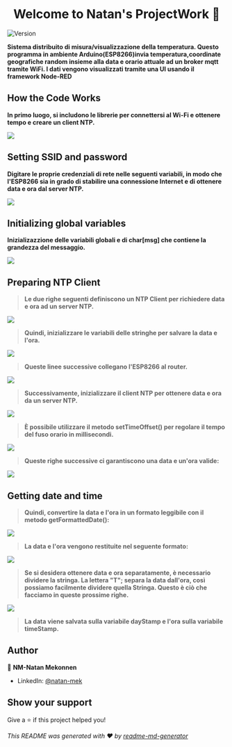 <h1 align="center">Welcome to Natan's ProjectWork 👋</h1>
<p>
  <img alt="Version" src="https://img.shields.io/badge/version-1.0-blue.svg?cacheSeconds=2592000" />
</p>

**Sistema distribuito di misura/visualizzazione della temperatura. Questo programma in ambiente Arduino(ESP8266)invia temperatura,coordinate geografiche random insieme alla data e orario attuale ad un broker mqtt tramite WiFi. I dati vengono visualizzati tramite una UI usando il framework Node-RED**

## How the Code Works

**In primo luogo, si includono le librerie per connettersi al Wi-Fi e ottenere tempo e creare un client NTP.**

<p>
   <img src= "https://gitlab.com/NM93/projectwork/-/raw/master/ReadmePics/Schermata_2020-06-05_alle_14.00.31.png"
</p>

## Setting SSID and password

**Digitare le proprie credenziali di rete nelle seguenti variabili, in modo che l'ESP8266 sia in grado di stabilire una connessione Internet e di ottenere data e ora dal server NTP.**

<p>
   <img src= "https://gitlab.com/NM93/projectwork/-/raw/master/ReadmePics/Schermata_2020-06-05_alle_14.03.53.png"
</p>

## Initializing global variables

**Inizializazzione delle variabili globali e di char[msg] che contiene la grandezza del messaggio.**

<p>
   <img src= "https://gitlab.com/NM93/projectwork/-/raw/master/ReadmePics/Schermata_2020-06-05_alle_14.27.00.png"
</p>

## Preparing NTP Client

>**Le due righe seguenti definiscono un NTP Client per richiedere data e ora ad un server NTP.**

<p>
   <img src= "https://gitlab.com/NM93/projectwork/-/raw/master/ReadmePics/Schermata_2020-06-05_alle_14.05.56.png"
</p>

>**Quindi, inizializzare le variabili delle stringhe per salvare la data e l'ora.**

<p>
   <img src= "https://gitlab.com/NM93/projectwork/-/raw/master/ReadmePics/Schermata_2020-06-05_alle_14.07.18.png"
</p>

>**Queste linee successive collegano l'ESP8266 al router.**

<p>
   <img src= "https://gitlab.com/NM93/projectwork/-/raw/master/ReadmePics/Schermata_2020-06-05_alle_14.09.35.png"
</p>

>**Successivamente, inizializzare il client NTP per ottenere data e ora da un server NTP.**

<p>
   <img src= "https://gitlab.com/NM93/projectwork/-/raw/master/ReadmePics/Schermata_2020-06-05_alle_14.11.38.png"
</p>

>**È possibile utilizzare il metodo setTimeOffset() per regolare il tempo del fuso orario in millisecondi.**

<p>
   <img src= "https://gitlab.com/NM93/projectwork/-/raw/master/ReadmePics/Schermata_2020-06-05_alle_14.13.13.png"
</p>

>**Queste righe successive ci garantiscono una data e un'ora valide:**

<p>
   <img src= "https://gitlab.com/NM93/projectwork/-/raw/master/ReadmePics/Schermata_2020-06-05_alle_14.16.47.png"
</p>

## Getting date and time

>**Quindi, convertire la data e l'ora in un formato leggibile con il metodo getFormattedDate():**

<p>
   <img src= "https://gitlab.com/NM93/projectwork/-/raw/master/ReadmePics/Schermata_2020-06-05_alle_14.18.28.png"
</p>

>**La data e l'ora vengono restituite nel seguente formato:**

<p>
   <img src= "https://gitlab.com/NM93/projectwork/-/raw/master/ReadmePics/Schermata_2020-06-05_alle_14.19.52.png"
</p>

>**Se si desidera ottenere data e ora separatamente, è necessario dividere la stringa. La lettera "T"; separa la data dall'ora, così possiamo facilmente dividere quella Stringa. Questo è ciò che facciamo in queste prossime righe.**

<p>
   <img src= "https://gitlab.com/NM93/projectwork/-/raw/master/ReadmePics/Schermata_2020-06-05_alle_14.21.18.png"
</p>

>**La data viene salvata sulla variabile dayStamp e l'ora sulla variabile timeStamp.**

## Author

👤 **NM-Natan Mekonnen**

- LinkedIn: [@natan-mek](https://linkedin.com/in/natan-mek)

## Show your support

Give a ⭐️ if this project helped you!

_This README was generated with ❤️ by [readme-md-generator](https://github.com/kefranabg/readme-md-generator)_
